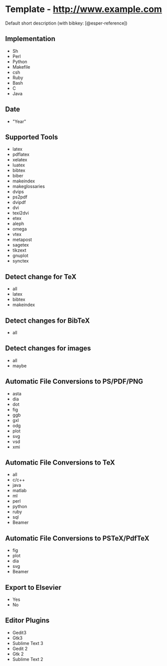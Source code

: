 # Template - http://www.example.com
Default short description (with bibkey: [@esper-reference])

## Implementation
- Sh
- Perl
- Python
- Makefile
- csh
- Ruby
- Bash
- C
- Java

## Date
- "Year"


## Supported Tools
- latex
- pdflatex
- xelatex
- luatex
- bibtex
- biber
- makeindex
- makeglossaries
- dvips
- ps2pdf
- dvipdf
- dvi
- texi2dvi
- etex
- aleph
- omega
- vtex
- metapost
- sagetex
- tikzext
- gnuplot
- synctex

## Detect change for TeX
- all
- latex
- bibtex
- makeindex

## Detect changes for BibTeX
- all

## Detect changes for images
- all
- maybe

## Automatic File Conversions to PS/PDF/PNG
- asta
- dia
- dot
- fig
- ggb
- gxl
- odg
- plot
- svg
- vsd
- xmi

## Automatic File Conversions to TeX
- all
- c/c++
- java
- matlab
- ml
- perl
- python
- ruby
- sql
- Beamer

## Automatic File Conversions to PSTeX/PdfTeX
- fig
- plot
- dia
- svg
- Beamer

## Export to Elsevier
- Yes
- No

## Editor Plugins
- Gedit3
- Gtk3
- Sublime Text 3
- Gedit 2
- Gtk 2
- Sublime Text 2